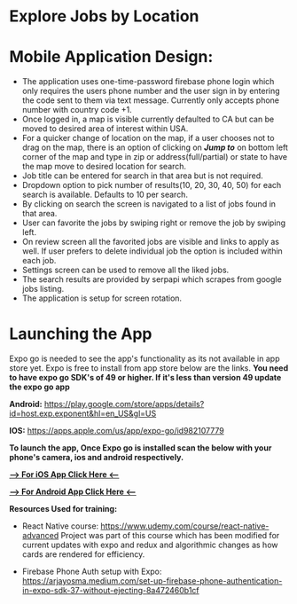 # Explore Jobs by Location

# Mobile Application Design:

- The application uses one-time-password firebase phone login which only requires the users phone number and the user sign in by entering the code sent to them via text message. Currently only accepts phone number with country code +1.
- Once logged in, a map is visible currently defaulted to CA but can be moved to desired area of interest within USA.
- For a quicker change of location on the map, if a user chooses not to drag on the map, there is an option of clicking on **_Jump to_** on bottom left corner of the map and type in zip or address(full/partial) or state to have the map move to desired location for search.
- Job title can be entered for search in that area but is not required.
- Dropdown option to pick number of results(10, 20, 30, 40, 50) for each search is available. Defaults to 10 per search.
- By clicking on search the screen is navigated to a list of jobs found in that area.
- User can favorite the jobs by swiping right or remove the job by swiping left.
- On review screen all the favorited jobs are visible and links to apply as well. If user prefers to delete individual job the option is included within each job.
- Settings screen can be used to remove all the liked jobs.
- The search results are provided by serpapi which scrapes from google jobs listing.
- The application is setup for screen rotation.

# Launching the App

Expo go is needed to see the app's functionality as its not available in app store yet. Expo is free to install from app store below are the links.
**You need to have expo go SDK's of 49 or higher. If it's less than version 49 update the expo go app**

**Android:** https://play.google.com/store/apps/details?id=host.exp.exponent&hl=en_US&gl=US

**IOS:** https://apps.apple.com/us/app/expo-go/id982107779

**To launch the app, Once Expo go is installed scan the below with your phone's camera, ios and android respectively.**

<a target="blank" href="./assets/ios.jpg">**--> For iOS App Click Here <--**</a>

<a target="blank" href="./assets/android.jpg">**--> For Android App Click Here <--**<a>

**Resources Used for training:**

- React Native course: https://www.udemy.com/course/react-native-advanced
  Project was part of this course which has been modified for current updates with expo and redux and algorithmic changes as how cards are rendered for efficiency.

- Firebase Phone Auth setup with Expo:
  https://arjayosma.medium.com/set-up-firebase-phone-authentication-in-expo-sdk-37-without-ejecting-8a472460b1cf
